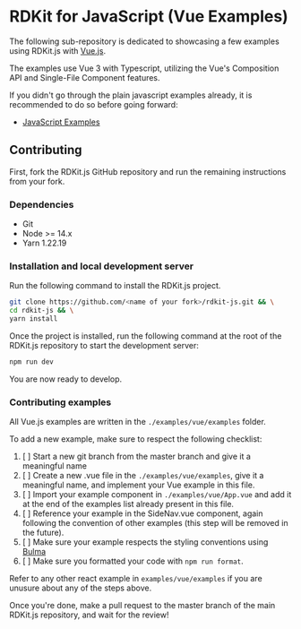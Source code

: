 # RDKit for JavaScript (Vue Examples)

The following sub-repository is dedicated to showcasing a few examples using RDKit.js with [Vue.js](https://vuejs.org/).

The examples use Vue 3 with Typescript, utilizing the Vue's Composition API and Single-File Component features.

If you didn't go through the plain javascript examples already, it is recommended to do so before going forward:

- [JavaScript Examples](https://github.com/rdkit/rdkit-js/tree/master/examples/javascript)

## Contributing

First, fork the RDKit.js GitHub repository and run the remaining instructions from your fork.

### Dependencies

- Git
- Node >= 14.x
- Yarn 1.22.19

### Installation and local development server

Run the following command to install the RDKit.js project.

```bash
git clone https://github.com/<name of your fork>/rdkit-js.git && \
cd rdkit-js && \
yarn install
```

Once the project is installed, run the following command at the root of the RDKit.js repository to start the development server:

```bash
npm run dev
```

You are now ready to develop.

### Contributing examples

All Vue.js examples are written in the `./examples/vue/examples` folder.

To add a new example, make sure to respect the following checklist:

1. [ ] Start a new git branch from the master branch and give it a meaningful name
2. [ ] Create a new .vue file in the `./examples/vue/examples`, give it a meaningful name, and implement your Vue example in this file.
3. [ ] Import your example component in `./examples/vue/App.vue` and add it at the end of the examples list already present in this file.
4. [ ] Reference your example in the SideNav.vue component, again following the convention of other examples (this step will be removed in the future).
5. [ ] Make sure your example respects the styling conventions using [Bulma](https://bulma.io/)
6. [ ] Make sure you formatted your code with `npm run format`.

Refer to any other react example in `examples/vue/examples` if you are unusure about any of the steps above.

Once you're done, make a pull request to the master branch of the main RDKit.js repository, and wait for the review!
